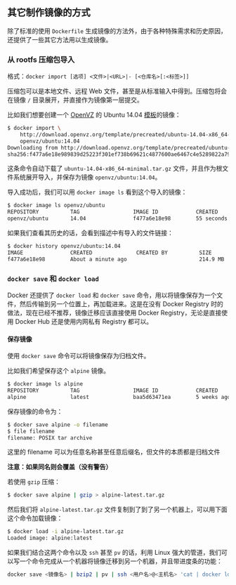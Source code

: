 ## 其它制作镜像的方式

除了标准的使用 `Dockerfile` 生成镜像的方法外，由于各种特殊需求和历史原因，还提供了一些其它方法用以生成镜像。

### 从 rootfs 压缩包导入

格式：`docker import [选项] <文件>|<URL>|- [<仓库名>[:<标签>]]`

压缩包可以是本地文件、远程 Web 文件，甚至是从标准输入中得到。压缩包将会在镜像 `/` 目录展开，并直接作为镜像第一层提交。

比如我们想要创建一个 [OpenVZ](https://openvz.org/Main_Page) 的 Ubuntu 14.04 [模板](https://openvz.org/Download/template/precreated)的镜像：

```bash
$ docker import \
    http://download.openvz.org/template/precreated/ubuntu-14.04-x86_64-minimal.tar.gz \
    openvz/ubuntu:14.04
Downloading from http://download.openvz.org/template/precreated/ubuntu-14.04-x86_64-minimal.tar.gz
sha256:f477a6e18e989839d25223f301ef738b69621c4877600ae6467c4e5289822a79B/78.42 MB
```

这条命令自动下载了 `ubuntu-14.04-x86_64-minimal.tar.gz` 文件，并且作为根文件系统展开导入，并保存为镜像 `openvz/ubuntu:14.04`。

导入成功后，我们可以用 `docker image ls` 看到这个导入的镜像：

```bash
$ docker image ls openvz/ubuntu
REPOSITORY          TAG                 IMAGE ID            CREATED             SIZE
openvz/ubuntu       14.04               f477a6e18e98        55 seconds ago      214.9 MB
```

如果我们查看其历史的话，会看到描述中有导入的文件链接：

```bash
$ docker history openvz/ubuntu:14.04
IMAGE               CREATED              CREATED BY          SIZE                COMMENT
f477a6e18e98        About a minute ago                       214.9 MB            Imported from http://download.openvz.org/template/precreated/ubuntu-14.04-x86_64-minimal.tar.gz
```

### `docker save` 和 `docker load`

Docker 还提供了 `docker load` 和 `docker save` 命令，用以将镜像保存为一个文件，然后传输到另一个位置上，再加载进来。这是在没有 Docker Registry 时的做法，现在已经不推荐，镜像迁移应该直接使用 Docker Registry，无论是直接使用 Docker Hub 还是使用内网私有 Registry 都可以。

#### 保存镜像

使用 `docker save` 命令可以将镜像保存为归档文件。

比如我们希望保存这个 `alpine` 镜像。

```bash
$ docker image ls alpine
REPOSITORY          TAG                 IMAGE ID            CREATED             SIZE
alpine              latest              baa5d63471ea        5 weeks ago         4.803 MB
```

保存镜像的命令为：

```bash
$ docker save alpine -o filename
$ file filename
filename: POSIX tar archive
```

这里的 filename 可以为任意名称甚至任意后缀名，但文件的本质都是归档文件

**注意：如果同名则会覆盖（没有警告）**

若使用 `gzip` 压缩：

```bash
$ docker save alpine | gzip > alpine-latest.tar.gz
```

然后我们将 `alpine-latest.tar.gz` 文件复制到了到了另一个机器上，可以用下面这个命令加载镜像：

```bash
$ docker load -i alpine-latest.tar.gz
Loaded image: alpine:latest
```

如果我们结合这两个命令以及 `ssh` 甚至 `pv` 的话，利用 Linux 强大的管道，我们可以写一个命令完成从一个机器将镜像迁移到另一个机器，并且带进度条的功能：

```bash
docker save <镜像名> | bzip2 | pv | ssh <用户名>@<主机名> 'cat | docker load'
```
